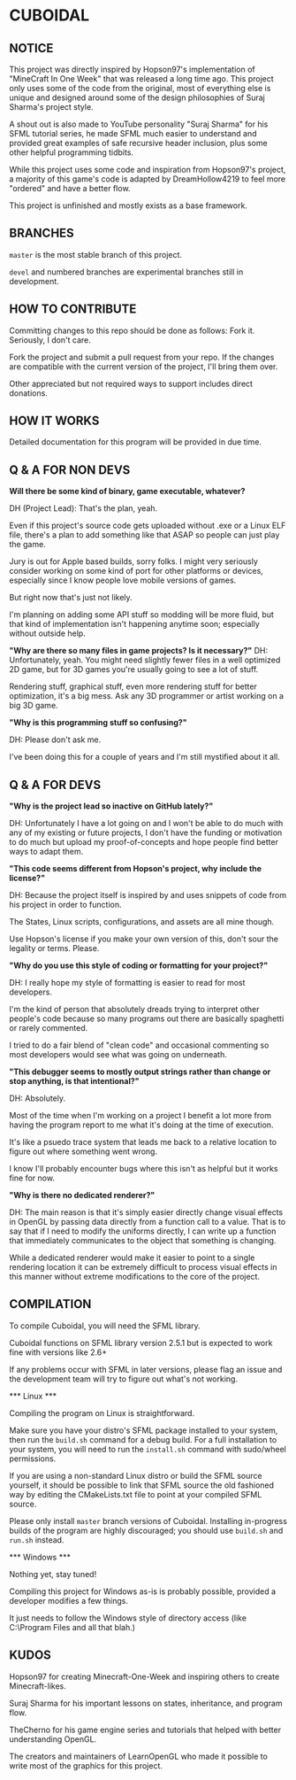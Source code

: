 # CUBOIDAL

NOTICE
---

This project was directly inspired by Hopson97's implementation of "MineCraft In One Week" that was released a long time ago. This project only uses some of the code from the original, most of everything else is unique and designed around some of the design philosophies of Suraj Sharma's project style.

A shout out is also made to YouTube personality "Suraj Sharma" for his SFML tutorial series, he made SFML much easier to understand and provided great examples of safe recursive header inclusion, plus some other helpful programming tidbits.

While this project uses some code and inspiration from Hopson97's project, a majority of this game's code is adapted by DreamHollow4219 to feel more "ordered" and have a better flow.

This project is unfinished and mostly exists as a base framework.

BRANCHES
---

`master` is the most stable branch of this project.

`devel` and numbered branches are experimental branches still in development.


HOW TO CONTRIBUTE
---

Committing changes to this repo should be done as follows:
Fork it. Seriously, I don't care.

Fork the project and submit a pull request from your repo. If the changes are compatible with the current version of the project, I'll bring them over.

Other appreciated but not required ways to support includes direct donations.

HOW IT WORKS
---

Detailed documentation for this program will be provided in due time.

Q & A FOR NON DEVS
---

**Will there be some kind of binary, game executable, whatever?**

DH (Project Lead):
That's the plan, yeah.

Even if this project's source code gets uploaded without .exe or a Linux ELF file,
there's a plan to add something like that ASAP so people can just play the game.

Jury is out for Apple based builds, sorry folks.
I might very seriously consider working on some kind of port for other platforms or devices,
especially since I know people love mobile versions of games.

But right now that's just not likely.

I'm planning on adding some API stuff so modding will be more fluid,
but that kind of implementation isn't happening anytime soon; especially without outside
help.

**"Why are there so many files in game projects? Is it necessary?"**
DH:
Unfortunately, yeah. You might need slightly fewer files in a well optimized 2D game,
but for 3D games you're usually going to see a lot of stuff.

Rendering stuff, graphical stuff, even more rendering stuff for better optimization,
it's a big mess. Ask any 3D programmer or artist working on a big 3D game.

**"Why is this programming stuff so confusing?"**

DH:
Please don't ask me.

I've been doing this for a couple of years and I'm still mystified about it all.

Q & A FOR DEVS
---

**"Why is the project lead so inactive on GitHub lately?"**

DH:
Unfortunately I have a lot going on and I won't be able to do much with any of my existing or future projects, I don't have the funding or motivation to do much but upload my proof-of-concepts and hope people find better ways to adapt them.

**"This code seems different from Hopson's project, why include the license?"**

DH:
Because the project itself is inspired by and uses snippets of code from his project in order to function.

The States, Linux scripts, configurations, and assets are all mine though.

Use Hopson's license if you make your own version of this, don't sour the legality or terms. Please.

**"Why do you use this style of coding or formatting for your project?"**

DH:
I really hope my style of formatting is easier to read for most developers.

I'm the kind of person that absolutely dreads trying to interpret other people's code
because so many programs out there are basically spaghetti or rarely commented.

I tried to do a fair blend of "clean code" and occasional commenting so most developers
would see what was going on underneath.

**"This debugger seems to mostly output strings rather than change or stop anything, is that intentional?"**

DH:
Absolutely.

Most of the time when I'm working on a project I benefit a lot more from having the program
report to me what it's doing at the time of execution.

It's like a psuedo trace system that leads me back to a relative location to figure out
where something went wrong.

I know I'll probably encounter bugs where this isn't as helpful but it works fine for now.

**"Why is there no dedicated renderer?"**

DH:
The main reason is that it's simply easier directly change visual effects in OpenGL by passing data directly from a function call to a value. That is to say that if I need to modify the uniforms directly, I can write up a function that immediately communicates to the object that something is changing.

While a dedicated renderer would make it easier to point to a single rendering location it can be extremely difficult to process visual effects in this manner without extreme modifications to the core of the project.

COMPILATION
---

To compile Cuboidal, you will need the SFML library.

Cuboidal functions on SFML library version 2.5.1 but is expected to work fine with versions like 2.6+

If any problems occur with SFML in later versions, please flag an issue and the development team will try to figure out what's not working.

*** Linux ***

Compiling the program on Linux is straightforward.

Make sure you have your distro's SFML package installed to your system, then run the `build.sh` command for a debug build. For a full installation to your system, you will need to run the `install.sh` command with sudo/wheel permissions.

If you are using a non-standard Linux distro or build the SFML source yourself, it should be possible to link that SFML source the old fashioned way by editing the CMakeLists.txt file to point at your compiled SFML source.

Please only install `master` branch versions of Cuboidal.
Installing in-progress builds of the program are highly discouraged; you should use `build.sh` and `run.sh` instead.

*** Windows ***

Nothing yet, stay tuned!

Compiling this project for Windows as-is is probably possible, provided a developer modifies a few things.

It just needs to follow the Windows style of directory access (like C:\Program Files and all that blah.)

KUDOS
---
Hopson97 for creating Minecraft-One-Week and inspiring others to create Minecraft-likes.

Suraj Sharma for his important lessons on states, inheritance, and program flow.

TheCherno for his game engine series and tutorials that helped with better understanding OpenGL.

The creators and maintainers of LearnOpenGL who made it possible to write most of the graphics for this project.
